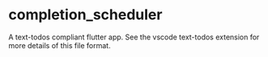 # completion_scheduler

A text-todos compliant flutter app. See the vscode text-todos
extension for more details of this file format.

